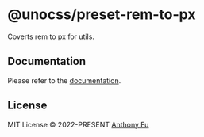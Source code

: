 # @unocss/preset-rem-to-px

Coverts rem to px for utils.

## Documentation

Please refer to the [documentation](https://unocss.dev/presets/rem-to-px).

## License

MIT License &copy; 2022-PRESENT [Anthony Fu](https://github.com/antfu)
